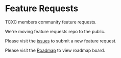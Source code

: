 # Feature Requests

TCXC members community feature requests.

We're moving feature requests repo to the public. 

Please visit the [issues](https://github.com/telecomsxchange/feature_requests/issues) to submit a new feature request.

Please visit the [Roadmap](https://github.com/telecomsxchange/feature_requests/projects/1) to view roadmap board.


